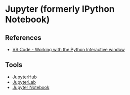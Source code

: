 # Jupyter (formerly IPython Notebook)

## References

- [VS Code - Working with the Python Interactive window](https://code.visualstudio.com/docs/python/jupyter-support-py)

## Tools

- [JupyterHub](/jupyterhub.md)
- [JupyterLab](/jupyterlab.md)
- [Jupyter Notebook](/jupyter_notebook.md)
